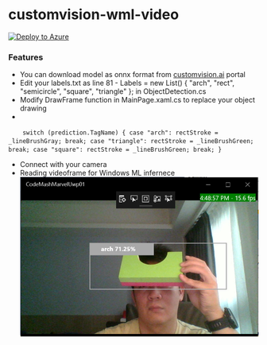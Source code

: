 # customvision-wml-video
[![Deploy to Azure](https://aka.ms/deploytoazurebutton)](https://portal.azure.com/#create/Microsoft.Template/uri/https%3A%2F%2Fraw.githubusercontent.com%2Ftommywu052%2Fcustomvision-wml-video%2Fmaster%2Ftemplates%2Ftemplate.json)
### Features

- You can download model as onnx format from [customvision.ai](https://www.customvision.ai/ "customvision.ai") portal
- Edit your labels.txt as line 81 -             Labels = new List<string>() { "arch", "rect", "semicircle", "square", "triangle" }; in ObjectDetection.cs
- Modify DrawFrame function in MainPage.xaml.cs to replace your object drawing 
- 
`    switch (prediction.TagName)
            {
                case "arch":
                    rectStroke = _lineBrushGray;
                    break;
                case "triangle":
                    rectStroke = _lineBrushGreen;
                    break;
                case "square":
                    rectStroke = _lineBrushGreen;
                    break;
            }`

- Connect with your camera
- Reading videoframe for Windows ML infernece
![](https://github.com/tommywu052/customvision-wml-video/blob/master/images/wmlvideo.jpg)
